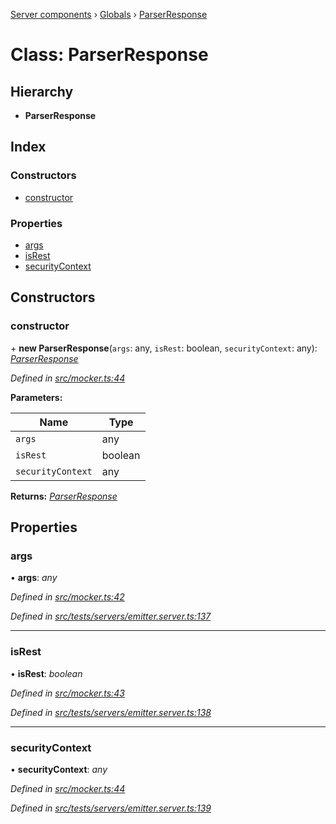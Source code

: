 [Server components](../README.md) › [Globals](../globals.md) › [ParserResponse](parserresponse.md)

# Class: ParserResponse

## Hierarchy

* **ParserResponse**

## Index

### Constructors

* [constructor](parserresponse.md#constructor)

### Properties

* [args](parserresponse.md#args)
* [isRest](parserresponse.md#isrest)
* [securityContext](parserresponse.md#securitycontext)

## Constructors

###  constructor

\+ **new ParserResponse**(`args`: any, `isRest`: boolean, `securityContext`: any): *[ParserResponse](parserresponse.md)*

*Defined in [src/mocker.ts:44](https://github.com/nodulusteam/methodus.dev/blob/58b1bce/modules/platform/server/src/mocker.ts#L44)*

**Parameters:**

Name | Type |
------ | ------ |
`args` | any |
`isRest` | boolean |
`securityContext` | any |

**Returns:** *[ParserResponse](parserresponse.md)*

## Properties

###  args

• **args**: *any*

*Defined in [src/mocker.ts:42](https://github.com/nodulusteam/methodus.dev/blob/58b1bce/modules/platform/server/src/mocker.ts#L42)*

*Defined in [src/tests/servers/emitter.server.ts:137](https://github.com/nodulusteam/methodus.dev/blob/58b1bce/modules/platform/server/src/tests/servers/emitter.server.ts#L137)*

___

###  isRest

• **isRest**: *boolean*

*Defined in [src/mocker.ts:43](https://github.com/nodulusteam/methodus.dev/blob/58b1bce/modules/platform/server/src/mocker.ts#L43)*

*Defined in [src/tests/servers/emitter.server.ts:138](https://github.com/nodulusteam/methodus.dev/blob/58b1bce/modules/platform/server/src/tests/servers/emitter.server.ts#L138)*

___

###  securityContext

• **securityContext**: *any*

*Defined in [src/mocker.ts:44](https://github.com/nodulusteam/methodus.dev/blob/58b1bce/modules/platform/server/src/mocker.ts#L44)*

*Defined in [src/tests/servers/emitter.server.ts:139](https://github.com/nodulusteam/methodus.dev/blob/58b1bce/modules/platform/server/src/tests/servers/emitter.server.ts#L139)*

